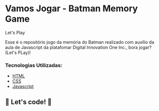 # Vamos Jogar - Batman Memory Game

Let's Play 


Esse é o repositório jogo da memória do Batman realizado com auxílio da aula de Javascript da platafomar Digital Innovation One Inc., bora jogar? (Let's PLay)! 

### Tecnologias Utilizadas:

* [HTML]()
* [CSS](Glassmorphis)
* [Javascript](Cards_Slip)
 


## 🚀 Let's code! 🚀
